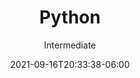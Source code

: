 ---
title: "Python"
date: 2021-09-16T20:33:38-06:00
subtitle: "Intermediate"
level: 60
draft: false
---